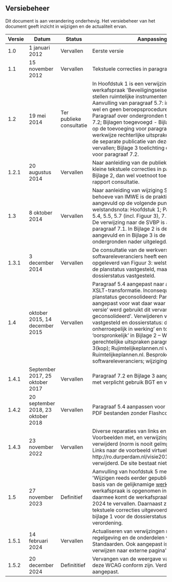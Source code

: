<h2>Versiebeheer</h2>

Dit document is aan verandering onderhevig. Het versiebeheer van het document
geeft inzicht in wijzigen en de actualiteit ervan.

| **Versie** | **Datum**                        | **Status**               | **Aanpassing**                                                                                                                                                                                             |
|------------|----------------------------------|--------------------------|------------------------------------------------------------------------------------------------------------------------------------------------------------------------------------------------------------|
| 1.0        | 1 januari 2012                   | Vervallen                | Eerste versie      |
| 1.1        | 15 november 2012                 | Vervallen                | Tekstuele correcties in paragraaf 5.4, 5.5 en 5.7.                                       |
| 1.2        | 19 mei 2014                      | Ter publieke consultatie | In Hoofdstuk 1 is een verwijzing naar de werkafspraak 'Beveiligingseisen beschikbaar stellen ruimtelijke instrumenten' opgenomen; Aanvulling van paragraaf 5.7: instrumenten die wel en geen beroepsprocedure kennen; Paragraaf over ondergronden toegevoegd als 7.2; Bijlagen toegevoegd - Bijlage 1 toelichting op de toevoeging voor paragraaf 5.7; Bijlage 2 werkwijze rechterlijke uitspraken. Hiermee komt de separate publicatie van deze werkwijze te vervallen; Bijlage 3 toelichting ondergronden voor paragraaf 7.2.                                                  |
| 1.2.1      | 20 augustus 2014                 | Vervallen                | Naar aanleiding van de publieke consultatie kleine tekstuele correcties in paragraaf 5.7 en Bijlage 2, dan wel voetnoot toegevoegd. Zie rapport consultatie.                                               |
| 1.3        | 8 oktober 2014                   | Vervallen                | Naar aanleiding van wijziging STRI2012 ten behoeve van IMWE is de praktijkrichtlijn aangevuld op de volgende punten voor welstandsnota: Hoofdstuk 1; Paragraaf 4.1, 4.2, 5.4, 5.5, 5.7 (incl. Figuur 3), 7.1 en 7.2; Bijlage 1.    De verwijzing naar de SVBP is aanpast in paragraaf 7.1. In Bijlage 2 is de leeswijzer aangevuld en in Bijlage 3 is de toelichting op ondergronden nader uitgelegd.                                                                                                 |
| 1.3.1      | 3 december 2014                  | Vervallen                | De consultatie van de werkversie bij BROS en softwareleveranciers heeft een aanpassing opgeleverd van Figuur 3: welstandsnota kent wel de planstatus vastgesteld, maar niet de dossierstatus vastgesteld.  |
| 1.4        | oktober 2015, 14 december 2015               | Vervallen             | Paragraaf 5.4 aangepast naar aanleiding van XSLT-transformatie.   Inconsequent gebruik van planstatus geconsolideerd: Paragraaf 5.5 aangepast voor wat daar waar ‘geconsolideerde versie’ werd gebruikt dit vervangen door ‘versie geconsolideerd’. Verwijderen van ‘planstatus: vastgesteld en dossierstatus: deels onherroepelijk in werking’ en toevoegen van ‘oorspronkelijk’ in Bijlage 2 – Werkwijze gerechtelijke uitspraken paragraaf 2.5. Bijlage 3(kop); Rujimtelijkeplannen.nl vervangen door Ruimtelijkeplannen.nl. Besproken met BROS en softwareleveranciers; wijzigingen definitief.                                                         |
| 1.4.1      | September 2017, 25 oktober 2017        | Vervallen               | Paragraaf 7.2 en Bijlage 3 aangepast in verband met verplicht gebruik BGT en verwijderen GBK               
| 1.4.2      | 20 september 2018, 23 oktober 2018        | Vervallen               | Paragraaf 5.4 aanpassen voor het gebruik van PDF bestanden zonder Flashcompnenten.           |
| 1.4.3      | 23 november 2022                 | Vervallen               | Diverse reparaties van links en verwijzingen. Voorbeelden met, en verwijzingen naar IMWE verwijderd (norm is nooit geïmplementeerd). Links naar de voorbeeld virtuele directory ht<span>tp://ro.durperdam.nl/visie2012/0012/index.htm verwijderd. De site bestaat niet meer. |
| 1.5        | 27 november 2023                 | Definitief               | Aanvulling van hoofdstuk 5 met de paragraag 'Wijzigen reeds eerder gepubliceerde plannen'op basis van de gelijknamige <a href='https://docs.geostandaarden.nl/ro/def-wa-waSTRIIMRO-20180901/' target='_blank'>werkafspraak</a>. De werkafspraak is opgenomen in de <a href='https://docs.geostandaarden.nl/ro/stri' target='_blank'>STRI2012</a> en daarmee komt de werkafspraak per 1 januari 2024 te vervallen. Daarnaast zijn er enkele tekstuele correcties uitgevoerd waaronder in bijlage 1 voor de dossierstatus van de provinciale verordening. |
| 1.5.1        | 14 februari 2024                   | Vervallen                | Actualiseren van verwijzingen naar wet- en regelgeving en de onderdelen van de RO Standaarden. Ook aangepast is de wijze van verwijzen naar externe pagina's.   |
| 1.5.2        | 20 december 2024                 | Definititief                | Vervangen van de weergave van tabellen zodat deze WCAG conform zijn. Verder is de opmaak aangepast.     |

